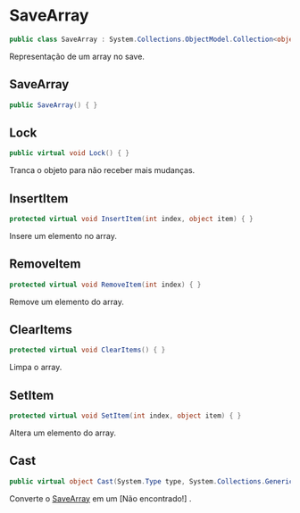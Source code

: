 # SaveArray
```csharp
public class SaveArray : System.Collections.ObjectModel.Collection<object>
```
Representação de um array no save.<br />
## SaveArray
```csharp
public SaveArray() { }
```
## Lock
```csharp
public virtual void Lock() { }
```
Tranca o objeto para não receber mais mudanças.<br />
## InsertItem
```csharp
protected virtual void InsertItem(int index, object item) { }
```
Insere um elemento no array.<br />
## RemoveItem
```csharp
protected virtual void RemoveItem(int index) { }
```
Remove um elemento do array.<br />
## ClearItems
```csharp
protected virtual void ClearItems() { }
```
Limpa o array.<br />
## SetItem
```csharp
protected virtual void SetItem(int index, object item) { }
```
Altera um elemento do array.<br />
## Cast
```csharp
public virtual object Cast(System.Type type, System.Collections.Generic.Dictionary<Claw.Save.ISaveValue,object> references) { }
```
Converte o [SaveArray](/API/Claw/Save/SaveArray.md#SaveArray) em um [Não encontrado!] .<br />

